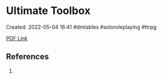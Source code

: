 # Ultimate Toolbox

Created: 2022-05-04 16:41
#dmtables #soloroleplaying #ttrpg

[PDF Link](<G:\My Drive\Gam\Tabletop\Role Playing Games\Solo\ultimate-toolbox.pdf>)


## References
1. 

